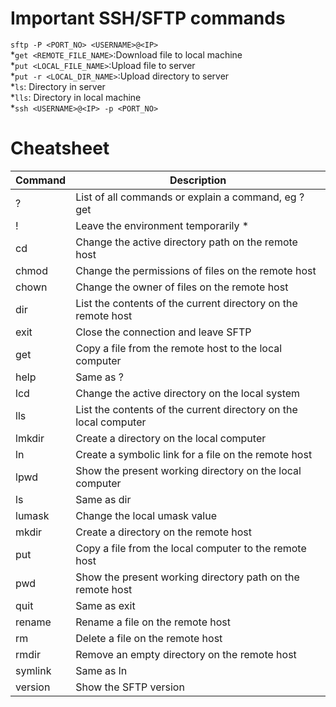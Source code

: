 # Important SSH/SFTP commands
`sftp -P <PORT_NO> <USERNAME>@<IP>`<br>
		*`get <REMOTE_FILE_NAME>`:Download file to local machine <br>
		*`put <LOCAL_FILE_NAME>`:Upload file to server<br>
		*`put -r <LOCAL_DIR_NAME>`:Upload directory to server<br>
		*`ls`: Directory in server<br>
		*`lls`: Directory in local machine<br>
	*`ssh <USERNAME>@<IP> -p <PORT_NO>`



# Cheatsheet
|Command	|Description |
|-----------|-------------|
|?			|List of all commands or explain a command, eg ? get
|!			|Leave the environment temporarily *
|cd			|Change the active directory path on the remote host
|chmod		|Change the permissions of files on the remote host
|chown		|Change the owner of files on the remote host
|dir		|List the contents of the current directory on the remote host
|exit		|Close the connection and leave SFTP
|get		|Copy a file from the remote host to the local computer
|help		|Same as ?
|lcd		|Change the active directory on the local system
|lls		|List the contents of the current directory on the local computer
|lmkdir		|Create a directory on the local computer
|ln			|Create a symbolic link for a file on the remote host
|lpwd		|Show the present working directory on the local computer
|ls			|Same as dir
|lumask		|Change the local umask value
|mkdir		|Create a directory on the remote host
|put		|Copy a file from the local computer to the remote host
|pwd		|Show the present working directory path on the remote host
|quit		|Same as exit
|rename		|Rename a file on the remote host
|rm			|Delete a file on the remote host
|rmdir		|Remove an empty directory on the remote host
|symlink	|Same as ln
|version	|Show the SFTP version